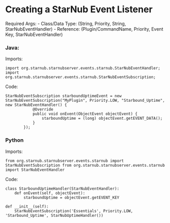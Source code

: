 # Creating a StarNub Event Listener
Required Args:
    - Class/Data Type: (String, Priority, String, StarNubEventHandler)
    - Reference: (Plugin/CommandName, Priority, Event Key, StarNubEventHandler)


### Java:
Imports:
~~~~~~~~~~~~~{.java}
import org.starnub.starnubserver.events.starnub.StarNubEventHandler;
import org.starnub.starnubserver.events.starnub.StarNubEventSubscription;
~~~~~~~~~~~~~

Code:
~~~~~~~~~~~~~{.java}
StarNubEventSubscription starboundUptimeEvent = new StarNubEventSubscription("MyPlugin", Priority.LOW, "Starbound_Uptime", new StarNubEventHandler() {
            @Override
            public void onEvent(ObjectEvent objectEvent) {
                starboundUptime = (long) objectEvent.getEVENT_DATA();
            }
        });
~~~~~~~~~~~~~

### Python
Imports:
~~~~~~~~~~~~~{.py}
from org.starnub.starnubserver.events.starnub import StarNubEventSubscription from org.starnub.starnubserver.events.starnub import StarNubEventHandler
~~~~~~~~~~~~~
Code:
~~~~~~~~~~~~~{.py}
class StarboundUptimeHandler(StarNubEventHandler):
    def onEvent(self, objectEvent):
        starboundUptime = objectEvent.getEVENT_KEY

def __init__(self):
    StarNubEventSubscription('Essentials', Priority.LOW, 'Starbound_Uptime', StarNubUptimeHandler())
~~~~~~~~~~~~~